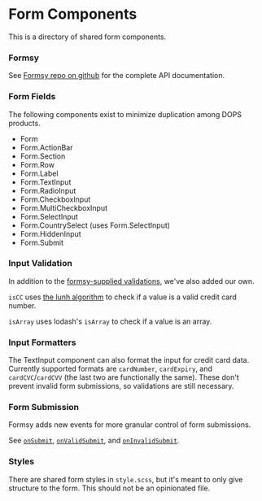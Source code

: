 Form Components
===============

This is a directory of shared form components.

### Formsy

See [Formsy repo on github](https://github.com/christianalfoni/formsy-react/) for the complete API documentation.

### Form Fields

The following components exist to minimize duplication among DOPS products.

- Form
- Form.ActionBar
- Form.Section
- Form.Row
- Form.Label
- Form.TextInput
- Form.RadioInput
- Form.CheckboxInput
- Form.MultiCheckboxInput
- Form.SelectInput
- Form.CountrySelect (uses Form.SelectInput)
- Form.HiddenInput
- Form.Submit

### Input Validation

In addition to the [formsy-supplied validations](https://github.com/christianalfoni/formsy-react/blob/master/API.md#validators), we've also added our own.

`isCC` uses [the lunh algorithm](https://gist.github.com/ShirtlessKirk/2134376) to check if a value is a valid credit card number.

`isArray` uses lodash's `isArray` to check if a value is an array.

### Input Formatters

The TextInput component can also format the input for credit card data. Currently supported formats are `cardNumber`, `cardExpiry`, and `cardCVC`/`cardCVV` (the last two are functionally the same). These don't prevent invalid form submissions, so validations are still necessary.

### Form Submission

Formsy adds new events for more granular control of form submissions.

See [`onSubmit`](https://github.com/christianalfoni/formsy-react/blob/master/API.md#onsubmitdata-resetform-invalidateform), [`onValidSubmit`](https://github.com/christianalfoni/formsy-react/blob/master/API.md#onvalidsubmitmodel-resetform-invalidateform), and [`onInvalidSubmit`](https://github.com/christianalfoni/formsy-react/blob/master/API.md#oninvalidsubmitmodel-resetform-invalidateform).

### Styles

There are shared form styles in `style.scss`, but it's meant to only give structure to the form. This should not be an opinionated file.

